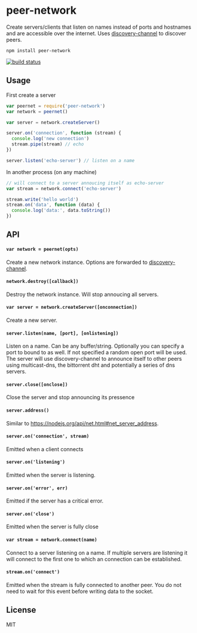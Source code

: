 # peer-network

Create servers/clients that listen on names instead of ports and hostnames and are accessible over the internet.
Uses [discovery-channel](https://github.com/maxogden/discovery-channel) to discover peers.

```
npm install peer-network
```

[![build status](http://img.shields.io/travis/mafintosh/peer-network.svg?style=flat)](http://travis-ci.org/mafintosh/peer-network)

## Usage

First create a server

``` js
var peernet = require('peer-network')
var network = peernet()

var server = network.createServer()

server.on('connection', function (stream) {
  console.log('new connection')
  stream.pipe(stream) // echo
})

server.listen('echo-server') // listen on a name
```

In another process (on any machine)

``` js
// will connect to a server annoucing itself as echo-server
var stream = network.connect('echo-server')

stream.write('hello world')
stream.on('data', function (data) {
  console.log('data:', data.toString())
})
```

## API

#### `var network = peernet(opts)`

Create a new network instance. Options are forwarded to [discovery-channel](https://github.com/maxogden/discovery-channel).

#### `network.destroy([callback])`

Destroy the network instance. Will stop annoucing all servers.

#### `var server = network.createServer([onconnection])`

Create a new server.

#### `server.listen(name, [port], [onlistening])`

Listen on a name. Can be any buffer/string. Optionally you can specify a port to bound to as well. If not specified a random open port will be used.
The server will use discovery-channel to announce itself to other peers using multicast-dns, the bittorrent dht and potentially a series of dns servers.

#### `server.close([onclose])`

Close the server and stop announcing its pressence

#### `server.address()`

Similar to https://nodejs.org/api/net.html#net_server_address.

#### `server.on('connection', stream)`

Emitted when a client connects

#### `server.on('listening')`

Emitted when the server is listening.

#### `server.on('error', err)`

Emitted if the server has a critical error.

#### `server.on('close')`

Emitted when the server is fully close

#### `var stream = network.connect(name)`

Connect to a server listening on a name. If multiple servers are listening it will connect to the first one to which an connection can be established.

#### `stream.on('connect')`

Emitted when the stream is fully connected to another peer. You do not need to wait for this event before writing data to the socket.

## License

MIT
